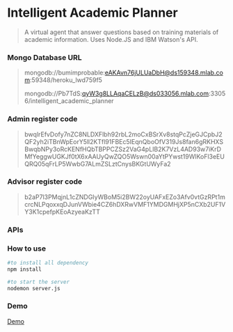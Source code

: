 # Intelligent Academic Planner
>A virtual agent that answer questions based on training materials of academic information. Uses Node.JS and IBM Watson's API.

### Mongo Database URL
>mongodb://bumimprobable:eAKAvn76jULUaDbH@ds159348.mlab.com:59348/heroku_lwd759f5
>
>mongodb://Pb7TdS:qyW3g8LLAqaCELzB@ds033056.mlab.com:33056/intelligent_academic_planner

### Admin register code
>bwqlrEfvDofy7nZC8NLDXFlbh92rbL2moCxBSrXv8stqPcZjeGJCpbJ2QF2yh2iTBnWpEorY5ll2KTfl91FBEc5IEqnQboOfV319Js8fan6gRKHXSBwqbNPy3oRcKENfHQbTBPPCZSz2VaG4pLIB2K7VzL4AD93w7iKrDMfYeggwUGKJf0tX6xAAUyQwZQO5Wswn00aYtPYwst19WlKoFl3eEUQRQ05qFrLP5WwbG7ALmZSLztCnysBKGtUWyFa2

### Advisor register code
>b2aP7l3PMqjnL1cZNDGIyWBoM5i2BW22oyUAFxEZo3Afv0vtGzRPt1mcrcNLPqoxxqDJunVWbie4CZ6hDXRwVMF1YMDGMHjXP5nCXb2UF1VY3K1cpefpKEoAzyeaKzTT

### APIs

### How to use

```bash
#to install all dependency
npm install

#to start the server
nodemon server.js
```
### Demo
[Demo](https://intelligent-student-advisor.herokuapp.com/)
